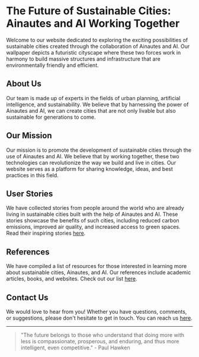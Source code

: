 <!--font:Creepster-->

# The Future of Sustainable Cities: Ainautes and AI Working Together

Welcome to our website dedicated to exploring the exciting possibilities of sustainable cities created through the collaboration of Ainautes and AI. Our wallpaper depicts a futuristic cityscape where these two forces work in harmony to build massive structures and infrastructure that are environmentally friendly and efficient.

## About Us

Our team is made up of experts in the fields of urban planning, artificial intelligence, and sustainability. We believe that by harnessing the power of Ainautes and AI, we can create cities that are not only livable but also sustainable for generations to come.

## Our Mission

Our mission is to promote the development of sustainable cities through the use of Ainautes and AI. We believe that by working together, these two technologies can revolutionize the way we build and live in cities. Our website serves as a platform for sharing knowledge, ideas, and best practices in this field.

## User Stories

We have collected stories from people around the world who are already living in sustainable cities built with the help of Ainautes and AI. These stories showcase the benefits of such cities, including reduced carbon emissions, improved air quality, and increased access to green spaces. Read their inspiring stories [here](#user-stories).

## References

We have compiled a list of resources for those interested in learning more about sustainable cities, Ainautes, and AI. Our references include academic articles, books, and websites. Check out our list [here](#references).

## Contact Us

We would love to hear from you! Whether you have questions, comments, or suggestions, please don't hesitate to get in touch. You can reach us [here](#contact).

---

> "The future belongs to those who understand that doing more with less is compassionate, prosperous, and enduring, and thus more intelligent, even competitive." - Paul Hawken

<!--

Write me content for website with wallpaper which alt text is:

"A futuristic cityscape where Ainautes and AI work together to create massive, sustainable structures and infrastructure."

The name/title of the page should not be 1:1 copy of the alt text but rather a real content of the website which is using this wallpaper.

- Use markdown format 
- Start with heading
- Heading should be short and concise
- The content should look like a real website 
- The website should not be about the wallpaper, wallpaper is just a related background
- Heading should be contain work "wallpaper" or "background"
- Include real sections like references, contact, user stories, etc. use things relevant to the page purpose.
- Feel free to use structure like headings, bullets, numbering, blockquotes, paragraphs, horizontal lines, etc.
- You can use formatting like bold or _italic_
- You can include UTF-8 emojis
- Links should be only #hash anchors (and you can refer to the document itself)
- Do not include images


---


# The Future of Sustainable Cities: Ainautes and AI Working Together

Welcome to our website dedicated to exploring the exciting possibilities of sustainable cities created through the collaboration of Ainautes and AI. Our wallpaper depicts a futuristic cityscape where these two forces work in harmony to build massive structures and infrastructure that are environmentally friendly and efficient.

## About Us

Our team is made up of experts in the fields of urban planning, artificial intelligence, and sustainability. We believe that by harnessing the power of Ainautes and AI, we can create cities that are not only livable but also sustainable for generations to come.

## Our Mission

Our mission is to promote the development of sustainable cities through the use of Ainautes and AI. We believe that by working together, these two technologies can revolutionize the way we build and live in cities. Our website serves as a platform for sharing knowledge, ideas, and best practices in this field.

## User Stories

We have collected stories from people around the world who are already living in sustainable cities built with the help of Ainautes and AI. These stories showcase the benefits of such cities, including reduced carbon emissions, improved air quality, and increased access to green spaces. Read their inspiring stories [here](#user-stories).

## References

We have compiled a list of resources for those interested in learning more about sustainable cities, Ainautes, and AI. Our references include academic articles, books, and websites. Check out our list [here](#references).

## Contact Us

We would love to hear from you! Whether you have questions, comments, or suggestions, please don't hesitate to get in touch. You can reach us [here](#contact).

---

> "The future belongs to those who understand that doing more with less is compassionate, prosperous, and enduring, and thus more intelligent, even competitive." - Paul Hawken

-->
